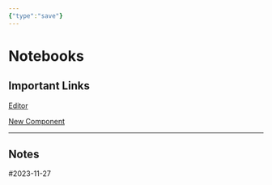 ```yaml
---
{"type":"save"}
---
```

# Notebooks


## Important Links

[Editor](/lnsy-edit/lnsy-edit.html?&file_path=index.md)

[New Component](/dev-components/generate-new-component/generate-new-component.html)

---

## Notes

#2023-11-27